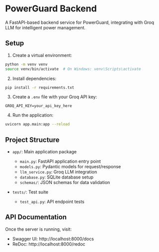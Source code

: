 # PowerGuard Backend

A FastAPI-based backend service for PowerGuard, integrating with Groq LLM for intelligent power management.

## Setup

1. Create a virtual environment:
```bash
python -m venv venv
source venv/bin/activate  # On Windows: venv\Scripts\activate
```

2. Install dependencies:
```bash
pip install -r requirements.txt
```

3. Create a `.env` file with your Groq API key:
```
GROQ_API_KEY=your_api_key_here
```

4. Run the application:
```bash
uvicorn app.main:app --reload
```

## Project Structure

- `app/`: Main application package
  - `main.py`: FastAPI application entry point
  - `models.py`: Pydantic models for request/response
  - `llm_service.py`: Groq LLM integration
  - `database.py`: SQLite database setup
  - `schemas/`: JSON schemas for data validation

- `tests/`: Test suite
  - `test_api.py`: API endpoint tests

## API Documentation

Once the server is running, visit:
- Swagger UI: http://localhost:8000/docs
- ReDoc: http://localhost:8000/redoc 